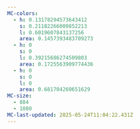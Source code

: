 ```yaml
---
MC-colors:
  - h: 0.13178294573643412
    s: 0.21182266009852213
    l: 0.6019607843137256
    area: 0.1457393483709273
  - h: 0
    s: 0
    l: 0.39215686274509803
    area: 0.1725563909774436
  - h: 0
    s: 0
    l: 0
    area: 0.681704260651629
MC-size:
  - 884
  - 1080
MC-last-updated: 2025-05-24T11:04:22.431Z
---
```

